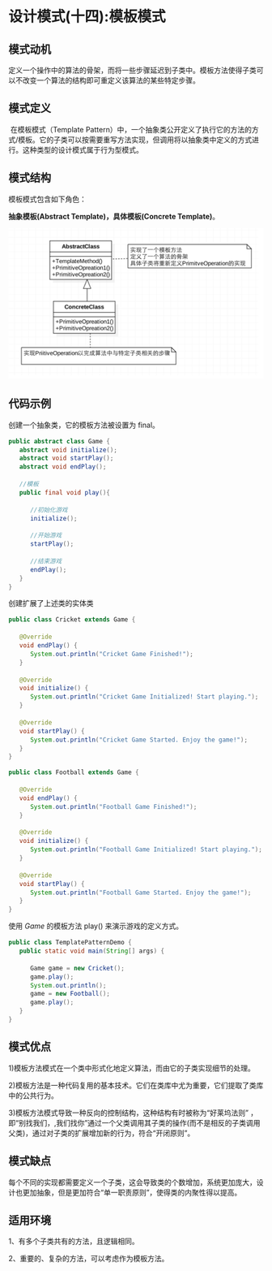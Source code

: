 # 设计模式(十四):模板模式

## 模式动机

​	定义一个操作中的算法的骨架，而将一些步骤延迟到子类中。模板方法使得子类可以不改变一个算法的结构即可重定义该算法的某些特定步骤。

## 模式定义

​	在模板模式（Template Pattern）中，一个抽象类公开定义了执行它的方法的方式/模板。它的子类可以按需要重写方法实现，但调用将以抽象类中定义的方式进行。这种类型的设计模式属于行为型模式。

## 模式结构

模板模式包含如下角色：

**抽象模板(Abstract Template)，具体模板(Concrete Template)**。

![image-20180721161452705](img/模板模式类图.png)



## 代码示例

创建一个抽象类，它的模板方法被设置为 final。

```java
public abstract class Game {
   abstract void initialize();
   abstract void startPlay();
   abstract void endPlay();
 
   //模板
   public final void play(){
 
      //初始化游戏
      initialize();
 
      //开始游戏
      startPlay();
 
      //结束游戏
      endPlay();
   }
}
```

创建扩展了上述类的实体类

```java
public class Cricket extends Game {
 
   @Override
   void endPlay() {
      System.out.println("Cricket Game Finished!");
   }
 
   @Override
   void initialize() {
      System.out.println("Cricket Game Initialized! Start playing.");
   }
 
   @Override
   void startPlay() {
      System.out.println("Cricket Game Started. Enjoy the game!");
   }
}
```

```java
public class Football extends Game {
 
   @Override
   void endPlay() {
      System.out.println("Football Game Finished!");
   }
 
   @Override
   void initialize() {
      System.out.println("Football Game Initialized! Start playing.");
   }
 
   @Override
   void startPlay() {
      System.out.println("Football Game Started. Enjoy the game!");
   }
}
```

使用 *Game* 的模板方法 play() 来演示游戏的定义方式。 

```java
public class TemplatePatternDemo {
   public static void main(String[] args) {
 
      Game game = new Cricket();
      game.play();
      System.out.println();
      game = new Football();
      game.play();      
   }
}
```

## 模式优点

1)模板方法模式在一个类中形式化地定义算法，而由它的子类实现细节的处理。 

2)模板方法是一种代码复用的基本技术。它们在类库中尤为重要，它们提取了类库中的公共行为。 

3)模板方法模式导致一种反向的控制结构，这种结构有时被称为“好莱坞法则” ，即“别找我们，,我们找你”通过一个父类调用其子类的操作(而不是相反的子类调用父类)，通过对子类的扩展增加新的行为，符合“开闭原则”。

## 模式缺点

​	每个不同的实现都需要定义一个子类，这会导致类的个数增加，系统更加庞大，设计也更加抽象，但是更加符合“单一职责原则”，使得类的内聚性得以提高。

## 适用环境

1、有多个子类共有的方法，且逻辑相同。 

2、重要的、复杂的方法，可以考虑作为模板方法。
